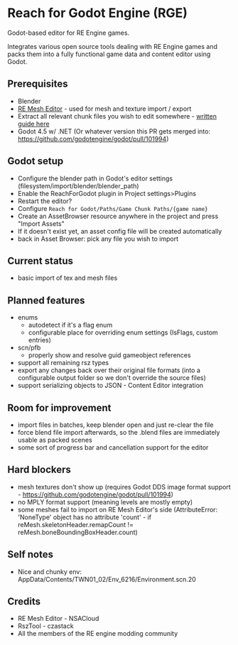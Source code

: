 # Reach for Godot Engine (RGE)
Godot-based editor for RE Engine games.

Integrates various open source tools dealing with RE Engine games and packs them into a fully functional game data and content editor using Godot.

## Prerequisites
- Blender
- [RE Mesh Editor](https://github.com/NSACloud/RE-Mesh-Editor) - used for mesh and texture import / export
- Extract all relevant chunk files you wish to edit somewhere - [written guide here](https://github.com/Modding-Haven/REEngine-Modding-Documentation/wiki/Extracting-Game-Files)
- Godot 4.5 w/ .NET (Or whatever version this PR gets merged into: https://github.com/godotengine/godot/pull/101994)

## Godot setup
- Configure the blender path in Godot's editor settings (filesystem/import/blender/blender_path)
- Enable the ReachForGodot plugin in Project settings>Plugins
- Restart the editor?
- Configure `Reach for Godot/Paths/Game Chunk Paths/{game name}`
- Create an AssetBrowser resource anywhere in the project and press "Import Assets"
- If it doesn't exist yet, an asset config file will be created automatically
- back in Asset Browser: pick any file you wish to import

## Current status
- basic import of tex and mesh files

## Planned features
- enums
    - autodetect if it's a flag enum
    - configurable place for overriding enum settings (IsFlags, custom entries)
- scn/pfb
    - properly show and resolve guid gameobject references
- support all remaining rsz types
- export any changes back over their original file formats (into a configurable output folder so we don't override the source files)
- support serializing objects to JSON - Content Editor integration

## Room for improvement
- import files in batches, keep blender open and just re-clear the file
- force blend file import afterwards, so the .blend files are immediately usable as packed scenes
- some sort of progress bar and cancellation support for the editor

## Hard blockers
- mesh textures don't show up (requires Godot DDS image format support - https://github.com/godotengine/godot/pull/101994)
- no MPLY format support (meaning levels are mostly empty)
- some meshes fail to import on RE Mesh Editor's side (AttributeError: 'NoneType' object has no attribute 'count' - if reMesh.skeletonHeader.remapCount != reMesh.boneBoundingBoxHeader.count)

## Self notes
- Nice and chunky env: AppData/Contents/TWN01_02/Env_6216/Environment.scn.20

## Credits
- RE Mesh Editor - NSACloud
- RszTool - czastack
- All the members of the RE engine modding community
